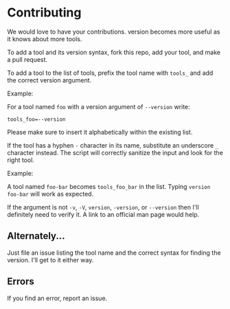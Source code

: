 # Contributing

We would love to have your contributions. version becomes more useful as it knows about more tools.

To add a tool and its version syntax, fork this repo, add your tool, and make a pull request.

To add a tool to the list of tools, prefix the tool name with `tools_` and add the correct version argument.

Example:

For a tool named `foo` with a version argument of `--version` write:

`tools_foo=--version`

Please make sure to insert it alphabetically within the existing list.

If the tool has a hyphen `-` character in its name, substitute an underscore `_` character instead. The script will correctly sanitize the input and look for the right tool.

Example:

A tool named `foo-bar` becomes `tools_foo_bar` in the list. Typing `version foo-bar` will work as expected.

If the argument is not `-v`, `-V`, `version`, `-version`, or `--version` then I'll definitely need to verify it. A link to an official man page would help.

## Alternately...

Just file an issue listing the tool name and the correct syntax for finding the version. I'll get to it either way.

## Errors

If you find an error, report an issue.
